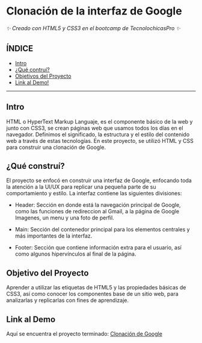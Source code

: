 # Clonación de la interfaz de Google 
###### ✨ Creado con HTML5 y CSS3 en el bootcamp de TecnolochicasPro ✨ 

## ÍNDICE
* [Intro](https://github.com/AnahiRosado18/Google-Clone/blob/main/README.md#intro)
* [¿Qué contruí?](https://github.com/AnahiRosado18/Google-Clone/blob/main/README.md#qu%C3%A9-constru%C3%AD)
* [Objetivos del Proyecto](https://github.com/AnahiRosado18/Google-Clone/blob/main/README.md#objetivo-del-proyecto)
* [Link al Demo!](https://github.com/AnahiRosado18/Google-Clone/blob/main/README.md#link-al-demo)

***

## Intro
HTML o HyperText Markup Languaje, es el componente básico de la web y junto con CSS3, se crean páginas web que usamos todos los días en el navegador. Definimos el significado, la estructura y el estilo del contenido web a través de estas tecnologías.
En este proyecto, se utilizó HTML y CSS para construir una clonación de Google.

## ¿Qué construí?
El proyecto se enfocó en construir una interfaz de Google, enfocando toda la atención a la UI/UX para replicar una pequeña parte de su comportamiento y estilo. La interfaz contiene las siguientes divisiones:

* Header: Sección en donde está la navegación principal de Google, como las funciones de redireccion al Gmail, a la página de Google Imagenes, un menu y una foto de perfil.

* Main: Sección del contenedor principal para los elementos centrales y más importantes de la interfaz.

* Footer: Sección que contiene información extra para el usuario, así como algunos hipervínculos al final de la página.

## Objetivo del Proyecto
Aprender a utilizar las etiquetas de HTML5 y las propiedades básicas de CSS3, así como conocer los componentes base de un sitio web, para analizarlas y replicarlas con fines de aprendizaje.

## Link al Demo
Aquí se encuentra el proyecto terminado: 
[Clonación de Google](https://anahirosado18.github.io/Google-Clone/)
